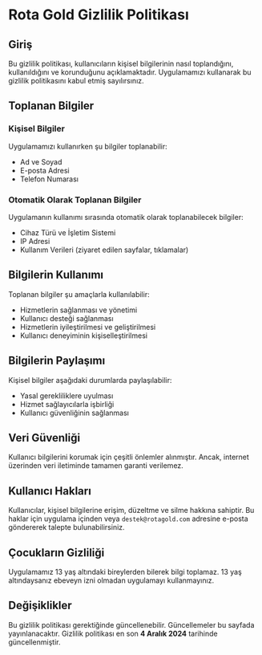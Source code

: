 # Rota Gold Gizlilik Politikası

## Giriş
Bu gizlilik politikası, kullanıcıların kişisel bilgilerinin nasıl toplandığını, kullanıldığını ve korunduğunu açıklamaktadır. Uygulamamızı kullanarak bu gizlilik politikasını kabul etmiş sayılırsınız.

## Toplanan Bilgiler

### Kişisel Bilgiler
Uygulamamızı kullanırken şu bilgiler toplanabilir:
- Ad ve Soyad
- E-posta Adresi
- Telefon Numarası

### Otomatik Olarak Toplanan Bilgiler
Uygulamanın kullanımı sırasında otomatik olarak toplanabilecek bilgiler:
- Cihaz Türü ve İşletim Sistemi
- IP Adresi
- Kullanım Verileri (ziyaret edilen sayfalar, tıklamalar)

## Bilgilerin Kullanımı
Toplanan bilgiler şu amaçlarla kullanılabilir:
- Hizmetlerin sağlanması ve yönetimi
- Kullanıcı desteği sağlanması
- Hizmetlerin iyileştirilmesi ve geliştirilmesi
- Kullanıcı deneyiminin kişiselleştirilmesi

## Bilgilerin Paylaşımı
Kişisel bilgiler aşağıdaki durumlarda paylaşılabilir:
- Yasal gerekliliklere uyulması
- Hizmet sağlayıcılarla işbirliği
- Kullanıcı güvenliğinin sağlanması

## Veri Güvenliği
Kullanıcı bilgilerini korumak için çeşitli önlemler alınmıştır. Ancak, internet üzerinden veri iletiminde tamamen garanti verilemez.

## Kullanıcı Hakları
Kullanıcılar, kişisel bilgilerine erişim, düzeltme ve silme hakkına sahiptir. Bu haklar için uygulama içinden veya `destek@rotagold.com` adresine e-posta göndererek talepte bulunabilirsiniz.

## Çocukların Gizliliği
Uygulamamız 13 yaş altındaki bireylerden bilerek bilgi toplamaz. 13 yaş altındaysanız ebeveyn izni olmadan uygulamayı kullanmayınız.

## Değişiklikler
Bu gizlilik politikası gerektiğinde güncellenebilir. Güncellemeler bu sayfada yayınlanacaktır. Gizlilik politikası en son **4 Aralık 2024** tarihinde güncellenmiştir.
